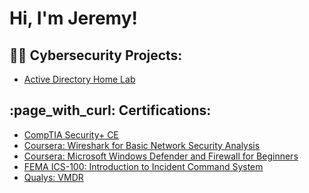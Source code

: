 <h1>Hi, I'm Jeremy!</h1>

<h2>👨‍💻 Cybersecurity Projects:</h2>

  - [Active Directory Home Lab](https://github.com/jeremyayala1/ActiveDirectoryLab)

<h2>:page_with_curl: Certifications:</h2>

  - [CompTIA Security+ CE](https://www.certmetrics.com/comptia/public/verification.aspx?code=Y2N7PQ69GZ60VFSB)
  - [Coursera: Wireshark for Basic Network Security Analysis](https://coursera.org/share/7bded545d0833afe56459d28259db6f9)
  - [Coursera: Microsoft Windows Defender and Firewall for Beginners](https://coursera.org/share/41f2ae75d8f9eedc7a810548e81ae231)
  - [FEMA ICS-100: Introduction to Incident Command System](https://github.com/jeremyayala1/Certificates/blob/main/FEMA-ICS100.pdf)
  - [Qualys: VMDR](https://github.com/jeremyayala1/Certificates/blob/main/qualysvmdr.pdf)

<!--
<h2> 🤳 Connect with me:</h2>

[<img align="left" alt="JoshMadakor | YouTube" width="22px" src="https://cdn.jsdelivr.net/npm/simple-icons@v3/icons/youtube.svg" />][youtube]
[<img align="left" alt="JoshMadakor | Twitter" width="22px" src="https://cdn.jsdelivr.net/npm/simple-icons@v3/icons/twitter.svg" />][twitter]
[<img align="left" alt="JoshMadakor | LinkedIn" width="22px" src="https://cdn.jsdelivr.net/npm/simple-icons@v3/icons/linkedin.svg" />][linkedin]
[<img align="left" alt="JoshMadakor | Instagram" width="22px" src="https://cdn.jsdelivr.net/npm/simple-icons@v3/icons/instagram.svg" />][instagram]

[twitter]: https://twitter.com/joshmadakor
[youtube]: https://www.youtube.com/c/joshmadakor
[instagram]: https://www.instagram.com/joshmadakor/
[linkedin]: https://linkedin.com/in/joshmadakor

-->

<!--
**joshmadakor1/joshmadakor1** is a ✨ _special_ ✨ repository because its `README.md` (this file) appears on your GitHub profile.

Here are some ideas to get you started:

- 🔭 I’m currently working on ...
- 🌱 I’m currently learning ...
- 👯 I’m looking to collaborate on ...
- 🤔 I’m looking for help with ...
- 💬 Ask me about ...
- 📫 How to reach me: ...
- 😄 Pronouns: ...
- ⚡ Fun fact: ...
-->
